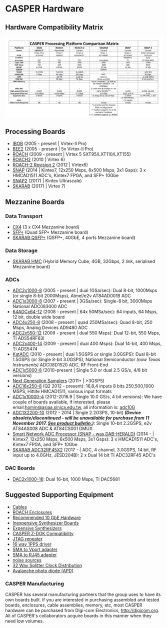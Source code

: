 # CASPER Hardware

## Hardware Compatibility Matrix

![FPGA Hardware Matrix](FPGA_Hosts/hw-matrix.png)

## Processing Boards

- [IBOB](FPGA_Hosts/IBOB/README.md) (2005 - present | Virtex-II Pro)
- [BEE2](FPGA_Hosts/BEE2/README.md) (2005 - present | 5x Virtex-II Pro)
- [ROACH](FPGA_Hosts/ROACH/README.md) (2009 - present | Virtex 5 SXT95/LXT110/LXT155)
- [ROACH2](FPGA_Hosts/ROACH2/README.md) (2010 | Virtex 6)
- [ROACH-2 Revision 2](FPGA_Hosts/ROACH-2_Revision_2) (2012 | Virtex6)
- [SNAP](FPGA_Hosts/SNAP/README.md) (2014 | Kintex7, 12x250 Msps, 6x500 Msps, 3x1 Gsps): 
  3 x HMCAD1511 ADC's, Kintex7 FPGA, and SFP+ 10Gbe
- [SNAP2](FPGA_Hosts/SNAP2/README.md) (2017) | Kintex Ultrascale)
- [SKARAB](FPGA_Hosts/SKARAB/README.md) (2017) | Virtex 7)

## Mezzanine Boards

### Data Transport

- [CX4](CX4) (3 x CX4 Mezzanine board)
- [SFP+](SFP+) (Quad SFP+ Mezzanine board)
- [SKARAB QSFP+](https://casper.berkeley.edu/wiki/SKARAB#QSFP.2B_Mezzanine_Card) (QSFP+, 40GbE, 4 ports Mezzanine board)

### Data Storage

- [SKARAB HMC](https://github.com/casper-astro/casper-hardware/tree/master/FPGA_Hosts/SKARAB/SKARAB#HMC_Mezzanine_Card) (Hybrid Memory Cube, 4GB, 32Gbps, 2 link, serialised Mezzanine board)

### ADCs

- [ADC2x1000-8](ADC2x1000-8) (2005 - present | dual 1GSa/sec): 
  Dual 8-bit, 1000Msps (or single 8-bit 2000Msps), Atmel/e2v
  AT84AD001B ADC
- [ADC1x3000-8](ADC1x3000-8) (2007 - present | 3GSa/sec): 
  Single-8 bit, 3000Msps National ADC083000 ADC
- [64ADCx64-12](64ADCx64-12) (2008 - present | 64x 50MSa/sec): 
  64 inputs, 64 Msps, 12 bit, double wide board
- [ADC4x250-8](ADC4x250-8) (2008 - present | quad 250MSa/sec): 
  Quad 8-bit, 250 Msps, Analog Devices AD9480 ADC
- [ADC2x550-12](ADC2x550-12) (2009 - present | dual 550 Msps): 
  Dual 12-bit, 550 Msps, TI ADS54RF63I
- [ADC2x400-14](ADC2x400-14) (2009 - present | dual 400 Msps): 
  Dual 14-bit, 400 Msps, TI ADS5474
- [KatADC](KatADC) (2010 - present | dual 1.5GSPS or single 3.0GSPS):
  Dual 8-bit 1.5GSPS (or Single 8-bit 3.0GSPS), National Semiconductor
  *(now Texas Instruments)* ADC08D1520 ADC, RF Front-End
- [ADC1x5000-8](ADC1x5000-8) (2010-present | Single 5.0 or dual 2.5 GS/s, 4/8 bit versions)
- [Next Generation Samplers](Next_Generation_Samplers) (2011+ | \>3GSPS)
- [ADC16x250-8](ADC16x250-8) (Q2 2012 - present): 
  16,8,4 inputs 8 bits 250,500,1000 MSPS, Hittite HMCAD1511, various input formats
- [ADC1x10000-4](ADC1x10000-4) (2012-2016.9 | Single 10.0 GS/s, 4 bit versions):
We have couple of boards available, if interested, please email:homin@asiaa.sinica.edu.tw, all information is:
  [adc10G](http://stacks.iop.org/1538-3873/128/i=969/a=115002)
- [ADC1X2200-10](ADC1X2200-10) (2012 - 2014 | Single 2.2GSPS, 10-bit) ***(Device obsolete/discontinued - will be unavailable for purchase from 11 November 2017. [See product bulletin.](https://casper.berkeley.edu/wiki/images/8/8b/Product_Bulletin_TE2V-PB170811-01.pdf))***: Single 10-bit 2.2GSPS, e2v AT84AS008 ADC & AT84CS001 DMUX
- [Smart Network ADC Processor (SNAP - was DAB-HERALD)](DAB-HERALD) (2014 - | Kintex7, 12x250 Msps, 6x500 Msps, 3x1 Gsps): 3 x HMCAD1511 ADC's, Kintex7 FPGA, and SFP+ 10Gbe
- [SKARAB ADC32RF45X2](https://casper.berkeley.edu/wiki/SKARAB#ADC_Mezzanine_Card) (2017 - | ADC, 4 channel, 3.0GSPS, 14 bit, RF input up to 4.0GHz, JESD204B):
2 x Dual 14 bit TI ADC32RF45 ADC's

### DAC Boards

- [DAC2x1000-16](DAC2x1000-16): Dual 16-bit, 1000 Msps, TI DAC5681

## Suggested Supporting Equipment

- [Cables](Equipment_Cables)
- [ ROACH Enclosures](Enclosures)
- [Recommended 10 GbE Hardware](Recommended_10_GbE_Hardware)
- [Inexpensive Synthesizer Boards](Inexpensive_Synthesizer_Boards)
- [Expensive Synthesizers](Expensive_Synthesizers)
- [CASPER Z-DOK Compatibility](CASPER_Z-DOK_Compatibility)
- [JTAG repeater](JTAG_repeater)
- [16 way 1PPS driver](16_way_1PPS_driver)
- [SMA to Vport adapter](SMA_to_Vport_adapter)
- [SMA to RJ45 adapter](SMA_to_RJ45_adapter)
- [noise sources](noise_sources)
- [32 Way Splitter Clock Distribution](https://casper.berkeley.edu/wiki/images/c/c8/Splitter_clock_distribution_32way_.pdf)
- [Avalanche photo diode (APD)](Avalanche_photo_diode_APD)

### CASPER Manufacturing

CASPER has several manufacturing partners that the group uses to have
its own boards built. If you are interested in purchasing assembled and
tested boards, enclosures, cable assemblies, memory, etc, most CASPER
hardware can be purchased from DIgi-com Electronics,
<http://digicom.org>. All of CASPER's collaborators acquire boards in
this manner when they need low volumes.